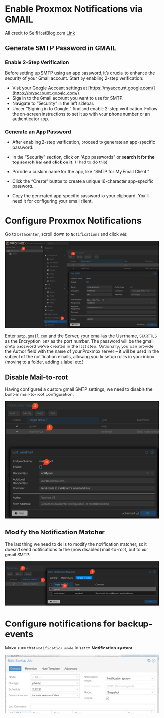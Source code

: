 # Enable Proxmox Notifications via GMAIL

All credit to SelfHostBlog.com [Link](https://www.selfhostblog.com/enable-proxmox-notifications-via-gmail/)

## Generate SMTP Password in GMAIL

### Enable 2-Step Verification

Before setting up SMTP using an app password, it’s crucial to enhance the security of your Gmail account. Start by enabling 2-step verification:

- Visit your Google Account settings at [https://myaccount.google.com/](https://myaccount.google.com/).
- Sign in to the Gmail account you want to use for SMTP.
- Navigate to “Security” in the left sidebar.
- Under “Signing in to Google,” find and enable 2-step verification. Follow the on-screen instructions to set it up with your phone number or an authenticator app.

### Generate an App Password

- After enabling 2-step verification, proceed to generate an app-specific password:
- In the “Security” section, click on “App passwords” or **search it for the top search bar and click on it.** (I had to do this)

- Provide a custom name for the app, like “SMTP for My Email Client.”
- Click the “Create” button to create a unique 16-character app-specific password.
- Copy the generated app-specific password to your clipboard. You’ll need it for configuring your email client.

# Configure Proxmox Notifications

Go to `Datacenter`, scroll down to `Notifications` and click `Add`:

![](image-1-add-notification-1-1024x578-1.png)

Enter `smtp.gmail.com` and the Server, your email as the Username, `STARTTLS` as the Encryption, `587` as the port number. The password will be the gmail smtp password we’ve created in the last step. Optionally, you can provide the Author field with the name of your Proxmox server – it will be used in the subject of the notification emails, allowing you to setup rules in your inbox (moving to a folder, adding a label etc.)

## Disable Mail-to-root

Having configured a custom gmail SMTP settings, we need to disable the built-in mail-to-root configuration:

![](image-2-disable-mail-to-root-2-1024x780.png)

## Modify the Notification Matcher

The last thing we need to do is to modify the notification matcher, so it doesn’t send notifications to the (now disabled) mail-to-root, but to our gmail SMTP:

![](image-3-modify-notification-matcher-3-1024x295.png)

# Configure notifications for backup-events

Make sure that `Notification mode` is set to **Notification system**

![](Pasted%20image%2020251031180027.png)